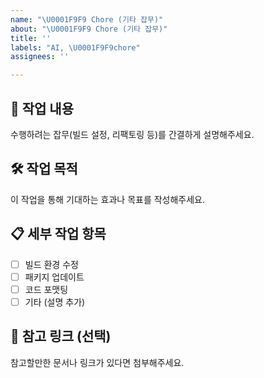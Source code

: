 ```yaml
---
name: "\U0001F9F9 Chore (기타 잡무)"
about: "\U0001F9F9 Chore (기타 잡무)"
title: ''
labels: "AI, \U0001F9F9chore"
assignees: ''

---
```


## 🧹 작업 내용
수행하려는 잡무(빌드 설정, 리팩토링 등)를 간결하게 설명해주세요.

## 🛠️ 작업 목적
이 작업을 통해 기대하는 효과나 목표를 작성해주세요.

## 📋 세부 작업 항목
- [ ] 빌드 환경 수정
- [ ] 패키지 업데이트
- [ ] 코드 포맷팅
- [ ] 기타 (설명 추가)

## 🔗 참고 링크 (선택)
참고할만한 문서나 링크가 있다면 첨부해주세요.
